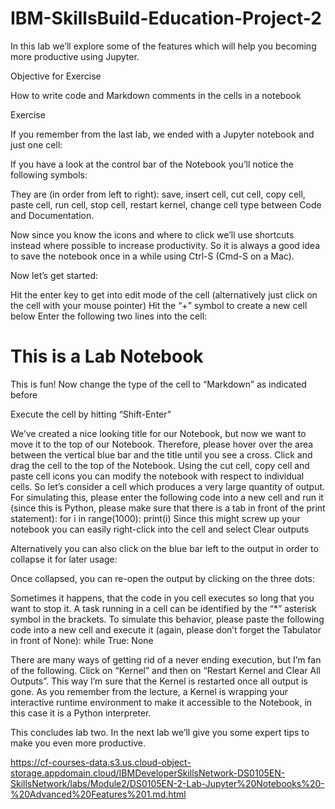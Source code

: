 # IBM-SkillsBuild-Education-Project-2

In this lab we’ll explore some of the features which will help you becoming more productive using Jupyter.

Objective for Exercise

How to write code and Markdown comments in the cells in a notebook

Exercise

If you remember from the last lab, we ended with a Jupyter notebook and just one cell:


If you have a look at the control bar of the Notebook you’ll notice the following symbols:


They are (in order from left to right): save, insert cell, cut cell, copy cell, paste cell, run cell, stop cell, restart kernel, change cell type between Code and Documentation.

Now since you know the icons and where to click we’ll use shortcuts instead where possible to increase productivity. So it is always a good idea to save the notebook once in a while using Ctrl-S (Cmd-S on a Mac).

Now let’s get started:

Hit the enter key to get into edit mode of the cell (alternatively just click on the cell with your mouse pointer)
Hit the “+” symbol to create a new cell below
Enter the following two lines into the cell:
# This is a Lab Notebook
This is fun!
Now change the type of the cell to “Markdown” as indicated before

Execute the cell by hitting “Shift-Enter”

We’ve created a nice looking title for our Notebook, but now we want to move it to the top of our Notebook. Therefore, please hover over the area between the vertical blue bar and the title until you see a cross. Click and drag the cell to the top of the Notebook. Using the cut cell, copy cell and paste cell icons you can modify the notebook with respect to individual cells.
So let’s consider a cell which produces a very large quantity of output. For simulating this, please enter the following code into a new cell and run it (since this is Python, please make sure that there is a tab in front of the print statement):
for i in range(1000):
   print(i)
Since this might screw up your notebook you can easily right-click into the cell and select Clear outputs

Alternatively you can also click on the blue bar left to the output in order to collapse it for later usage:

Once collapsed, you can re-open the output by clicking on the three dots:

Sometimes it happens, that the code in you cell executes so long that you want to stop it. A task running in a cell can be identified by the “*” asterisk symbol in the brackets. To simulate this behavior, please paste the following code into a new cell and execute it (again, please don’t forget the Tabulator in front of None): while True:
None

There are many ways of getting rid of a never ending execution, but I’m fan of the following. Click on “Kernel” and then on “Restart Kernel and Clear All Outputs”. This way I’m sure that the Kernel is restarted once all output is gone. As you remember from the lecture, a Kernel is wrapping your interactive runtime environment to make it accessible to the Notebook, in this case it is a Python interpreter.

This concludes lab two. In the next lab we’ll give you some expert tips to make you even more productive.

https://cf-courses-data.s3.us.cloud-object-storage.appdomain.cloud/IBMDeveloperSkillsNetwork-DS0105EN-SkillsNetwork/labs/Module2/DS0105EN-2-Lab-Jupyter%20Notebooks%20-%20Advanced%20Features%201.md.html
